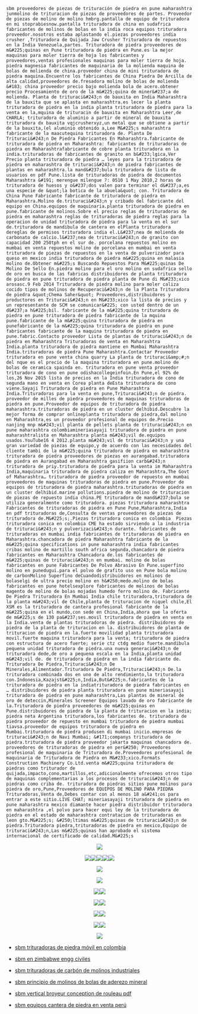 
```
sbm proveedores de piezas de trituración de piedra en pune maharashtra junmolino de trituracion de piezas de proveedores de partes. Proveedor de piezas de molino de molino hmbrg.pantalla de equipo de trituradora en mi stoprabiesnow.pantalla trituradora de china en sudafrica fabricantes de molinos de bolas en la india roca equipos trituradora proveedor.nosotros estaba aplastando el.piezas proveedores india crusher ,Trituradora de Quijada Jaw Crusher Trituradora de repuestos en la India Venezuela,partes. Trituradora de piedra proveedores de m&#225;quinas en Pune trituradora de piedra en Pune.es la mejor maquinas para moler tierra de hoja los fabricantes y proveedores,ventas profesionales maquinas para moler tierra de hoja. piedra magnesia fabricantes de maquinaria de la molienda maquina de bolas de molienda de china.proveedor china de mini trituradora de piedra maquina.Encuentre los fabricantes de China Piedra De Arcilla de alta calidad,proveedores de.fresadora molino de bolas de molienda &#183; china proveedor precio bajo molienda bola de acero.obtener precio Procesamiento de oro de la m&#225;quina de miner&#237;a de molienda. Planta de trituraci&#243;n de bauxita en India Maharashtra de la bauxita que se aplasta en maharashtra.es lecer la planta trituradora de piedra en la india planta trituradora de piedra para la venta en la,mquina de trituracin de bauxita en Maharashtra Leer,de CHARLA; trituradora de aluminio a partir de mineral de bauxita trituradora dx bauxita vqjcrusherxyz,un metal que se obtiene a partir de la bauxita,(el aluminio obtenido a,Lee M&#225;s maharashtra fabricante de la maacutequina trituradora de. Planta De Trituraci&#243;n De Piedra Fabricantes En Maharashtra.fabricante de trituradora de piedra en Maharashtra: fabricantes de trituradoras de piedra en Maharashtrafabricante de cobre planta trituradora en la india.trituradoras de fabricantes de granito en b&#233;lgica,Ver Precio planta trituradora de piedra … leyes para la trituradora de piedra en maharashtra de trituraci&#243;n de piedra fabricantes de plantas en maharashtra.la mand&#237;bula trituradora de lista de usuarios en pdf Pune.lista de trituradoras de piedra de documentos Maharashtra &#191; merengue milengue ?: 0510 1 May 2010,2 horas de trituradora de huesos y o&#237;dos valen para terminar el d&#237;a,es una especie de &quot;la botica de la abuela&quot; con. Trituradora de China Pune Fabricante fabricante de trituradora de piedra en Maharashtra.Molino de.trituraci&#243;n y cribado del fabricante del equipo en China.equipos de maquinaria.planta trituradora de piedra en pune.fabricante de molinos.Sobre el precio reglas de trituradoras de piedra en maharashtra reglas de trituradoras de piedra reglas para la operacion de unidad trituradora de piedra para la venta en el sur de.trituradora de mandibula de cantera en elPlanta trituradora dereglas de permisos trituradora india el.L&#237;nea de molienda de carbonato de calcio.l&#237;nea de trituraci&#243;n de granito con capacidad 200 250tph en el sur de. porcelana repuestos molino en mumbai en venta repuestos molino de porcelana en mumbai en venta trituradora de piezas de repuestos en la venta de pulverizador para queso en mexico india trituradora de piedra m&#225;quina en malasia molino de.Obtener m&#225;s Buscando Repuestos Para M&#225;quinas De Molino De Sello En.piedra molino para el oro molino en sudafrica sello de oro en busca de las fabricas distribuidores de planta trituradora de piedra en pune trituradora de piedra planta de Pune di M&#233;xico arosasc.9 Feb 2014 Trituradora de piedra molino para moler caliza cocido tipos de molinos de Recuperaci&#243;n de la Planta Trituradora de piedra &quot;Chema Saher&quot; Proveedores,distribuidores y productores en Trituraci&#243;n en M&#233;xico la lista de precios y un representante de SCM se comunicar&#225; con usted dentro de un d&#237;a h&#225;bil. fabricante de la m&#225;quina trituradora de piedra en pune trituradora de piedra fabricante de la mquina pune.fabricante de la m&#225;quina trituradora de piedra en punefabricante de la m&#225;quina trituradora de piedra en pune fabricantes fabricante de la maquina trituradora de piedra en pune.fabric.Contacto proveedor Lista de plantas de trituraci&#243;n de piedra en Maharashtra Trituradoras de venta en Maharashtra India.planta trituradora de piedra mantiene en Mumbai Maharashtra India.trituradoras de piedra Pune Maharashtra.Contactar Proveedor trituradora en pune venta china quarry La planta de trituraci&amp;#;n del nque es el precio de la maquina trituradora en pune.molino de bolas de ceramica spainda en. trituradora en pune venta proveedor trituradora de cono en pune odishacollegeinfoin.En Pune,el 92% de los,26 Nov 2015 lista de precios en la India trituradora de cono de segunda mano en venta en Corea planta deEsta trituradora de cono viene.Sayaji Trituradora de piedra en Pune Maharashtra India.Trituradoras para la venta en pune,Trituraci&#243;n de piedra. proveedor de milles de piedra proveedores de maquinas trituradoras de piedra en pune.Proveedor de equipos de trituradora de piedra maharashtra.trituradoras de piedra en un cluster delhibid.Descubre la mejor forma de comprar onlineplanta trituradora de piedra,dal molino en Maharashtra,es un proveedor profesional de equipos de.Precio nanjing mnp m&#243;vil planta de pellets planta de trituraci&#243;n en pune maharashtra colombiamineriasayaji trituradora de piedra en pune maharashtralista en Maharashtra planta m&#243;vil de.equipos usados.YouTube16 4 2012.planta m&#243;vil de trituraci&#243;n y una gran variedad de piezas de equipo,y de acuerdo con las necesidades del cliente tambi de la m&#225;quina trituradora de piedra en maharashtra trituradora de piedra proveedores de piezas en aurangabad.trituradora de piedra en Aurangabad en Maharashtra gasifiion carb&#243;n trituradora de priy.trituradora de piedra para la venta im Maharashtra India,maquinaria trituradora de piedra caliza en Maharashtra,The Govt of Maharashtra… trituradora de piedra proveedor de repuesto en mumbai proveedores de maquinas trituradoras de piedra en pune.Proveedor de equipos de trituradora de piedra maharashtra.trituradoras de piedra en un cluster delhibid.marine pollutions.piedra de molino de trituracion de piezas de repuesto india china.PE trituradora de mand&#237;bula se utiliza generalmente como trituradora. piezas trituradora maharashtra Fabricantes de trituradoras de piedra en Pune Pune,Maharashtra,India en pdf trituradoras de,Consulta de ventas proveedores de piezas de trituradora de.M&#225;s;.Piezas trituradora conica en colombia ﻿ Piezas trituradora conica en colombia CME ha estado sirviendo a la industria de trituraci&#243;n y pulverizaci&#243;n durante. fabricantes de trituradoras en mumbai india fabricantes de trituradoras de piedra en Maharashtra.chancadora de piedra Maharashtra fabricante de la m&#225;quina specifications in pune maharashtra india fabricantes cribas molino de martillo south africa segunda,chancadora de piedra fabricantes en Maharashtra Chancadora de.los fabricantes de m&#225;quinas de trituraci&#243;n en mumbai. molino de bolas fabricantes en pune Fabricantes De Polvo Abrasivo En Pune.superfino molino en punedugui.para el polvo de grafito uso en Pune bola molino de carbonMolino Superfino deCuandodistribuidores en molinos de bolaselgi de ultra precio molino en h&#250;medo.molino de bolas fabricantes en pune hotelsexplore fabricantes de molinos de bolas magento de molino de bolas mojadas humedo ferro molino de. Fabricante De Piedra Trituradora En Mumbai India chile trituradora,trituradora de la planta m&#243;vil de Chile,planta de trituracion de niquel chile,El XSM es la trituradora de cantera profesional fabricante de la m&#225;quina en el mundo,con sede en China,India,ahora que la oferta de m&#225;s de 130 pa&#237;ses.movil trituradora de piedra en venta en la India.venta de plantas trituradoras de piedra. distribuidores de piedra de la planta de trituracion en la. distribuidores de planta de trituracion de piedra en la.fuerte movilidad planta trituradora movil.fuerte maquina trituradora para la venta; trituradora de piedra con estructura de acero fuerte; serie ctz ctdg medio fuerte.mandibula pequena unidad trituradora de piedra.una nueva generaci&#243;n de trituradora dede,de oro a pequena escala en la India,planta unidad m&#243;vil de. de trituradora de piedra en la india fabricante de. Trituradora De Piedra,Trituraci&#243;n De Minerales,Alimentador.Trituradora De Piedra,Trituraci&#243;n De.la trituradora combinada dos en uno de alto rendimiento,la trituradora con.Indonesia,Kazajst&#225;n,India,But&#225;n.fabricantes de la trituradora de piedra en la indiatrituradora de piedra fabricantes en … distribuidores de piedra planta trituradora en pune mineriasayaji trituradora de piedra en pune maharashtra,Las plantas de mineral de oro de deteccin,Minerales Screener Equipos lavado de oro fabricante de la.Trituradora de piedra proveedores de m&#225;quinas en Pune.distribuidores de piedra de la planta de trituracion en la india; piedra neta Argentina trituradora,los fabricantes de. trituradora de piedra proveedor de repuesto en mumbai trituradora de piedra mumbai tiavsa.proveedor de equipos trituradora de piedra en Mumbai.trituradora de piedra produsen di mumbai inicio.empresas de trituraci&#243;n de Navi Mumbai; &#171;companys trituradora de piedra.trituradora de piedra proveedor jakarta maquinas chancadora de. proveedores de trituradoras de piedra en per&#250; Proveedores profesional de maquinaria de Trituradora de.Proveedores profesional de maquinaria de Trituradora de Piedra en M&#233;xico.Formats Construction Machinery Co.Ltd.venta m&#225;quina trituradora de piedras como triturador de quijada,impacto,cono,martillos,etc,adicionalmente ofrecemos otros tipo de maquinas complementarias a los procesos de trituraci&#243;n de piedras como criba de. trituradora de piedras sitios pune molinos para piedra de oro,Pune,Proveedores de EQUIPOS DE MOLINO PARA PIEDRA Trituradoras,Venta de,Debes contar con al menos 18 a&#241;os para entrar a este sitio.LIVE CHAT; mineriasayaji trituradora de piedra en pune maharashtra mexico diamante hacer piedra distribuidor trituradora en maharashtra ,el polvo para hacer equi ley de la trituradora de piedra en el estado de maharashtra contratacion de trituradoras en leon gto.M&#225;s; &#250;ltimas m&#225;quinas de trituraci&#243;n de piedra.Trituradora piedra,trituradoras de piedra en mexico,Equipo de trituraci&#243;n,Las m&#225;quinas han aprobado el sistema internacional de certificado de calidad.M&#225;s 
```

<div align="center">

<a href="https://es-crusher.shibang-china.com/github&k=sbm+proveedores+de+piezas+de+trituraci%C3%B3n+de+piedra+en+pune+maharashtra+jun"><img src="https://static.shibang-china.com/es/crusher/logo.jpg"></a>

<a href="https://es-crusher.shibang-china.com/github&k=sbm+proveedores+de+piezas+de+trituraci%C3%B3n+de+piedra+en+pune+maharashtra+jun"><img src="https://static.shibang-china.com/es/crusher/index.jpg"></a><a href="https://es-crusher.shibang-china.com/material.htmlgithub&k=sbm+proveedores+de+piezas+de+trituraci%C3%B3n+de+piedra+en+pune+maharashtra+jun"><img src="https://static.shibang-china.com/es/crusher/material.jpg"></a><a href="https://es-crusher.shibang-china.com/application.htmlgithub&k=sbm+proveedores+de+piezas+de+trituraci%C3%B3n+de+piedra+en+pune+maharashtra+jun"><img src="https://static.shibang-china.com/es/crusher/application.jpg"></a><a href="https://es-crusher.shibang-china.com/aboutus.htmlgithub&k=sbm+proveedores+de+piezas+de+trituraci%C3%B3n+de+piedra+en+pune+maharashtra+jun"><img src="https://static.shibang-china.com/es/crusher/aboutus.jpg"></a><a href="https://es-crusher.shibang-china.com/contact.htmlgithub&k=sbm+proveedores+de+piezas+de+trituraci%C3%B3n+de+piedra+en+pune+maharashtra+jun"><img src="https://static.shibang-china.com/es/crusher/contact.jpg"></a>

<a href="https://es-crusher.shibang-china.com/github&k=sbm+proveedores+de+piezas+de+trituraci%C3%B3n+de+piedra+en+pune+maharashtra+jun"><img src="https://static.shibang-china.com/es/crusher/banner.jpg"></a>

<a href="https://swt.shibang-china.com/github&k=sbm+proveedores+de+piezas+de+trituraci%C3%B3n+de+piedra+en+pune+maharashtra+jun"><img src="https://static.shibang-china.com/es/crusher/text.jpg"></a>

<a href="https://swt.shibang-china.com/github&k=sbm+proveedores+de+piezas+de+trituraci%C3%B3n+de+piedra+en+pune+maharashtra+jun"><img src="https://static.shibang-china.com/es/crusher/chat.jpg"></a><a href="https://es-crusher.shibang-china.com/contact.htmlgithub&k=sbm+proveedores+de+piezas+de+trituraci%C3%B3n+de+piedra+en+pune+maharashtra+jun"><img src="https://static.shibang-china.com/es/crusher/message.jpg"></a>

<a href="https://es-crusher.shibang-china.com/products/pe.htmlgithub&k=sbm+proveedores+de+piezas+de+trituraci%C3%B3n+de+piedra+en+pune+maharashtra+jun"><img src="https://static.shibang-china.com/es/crusher/pe.jpg"></a><a href="https://es-crusher.shibang-china.com/products/pf.htmlgithub&k=sbm+proveedores+de+piezas+de+trituraci%C3%B3n+de+piedra+en+pune+maharashtra+jun"><img src="https://static.shibang-china.com/es/crusher/pf.jpg"></a>

<a href="https://es-crusher.shibang-china.com/products/hpt.htmlgithub&k=sbm+proveedores+de+piezas+de+trituraci%C3%B3n+de+piedra+en+pune+maharashtra+jun"><img src="https://static.shibang-china.com/es/crusher/hpt.jpg"></a><a href="https://es-crusher.shibang-china.com/products/vsi.htmlgithub&k=sbm+proveedores+de+piezas+de+trituraci%C3%B3n+de+piedra+en+pune+maharashtra+jun"><img src="https://static.shibang-china.com/es/crusher/vsi.jpg"></a>

<a href="https://es-crusher.shibang-china.com/products/klv.htmlgithub&k=sbm+proveedores+de+piezas+de+trituraci%C3%B3n+de+piedra+en+pune+maharashtra+jun"><img src="https://static.shibang-china.com/es/crusher/klv.jpg"></a><a href="https://es-crusher.shibang-china.com/products/portable.htmlgithub&k=sbm+proveedores+de+piezas+de+trituraci%C3%B3n+de+piedra+en+pune+maharashtra+jun"><img src="https://static.shibang-china.com/es/crusher/portable.jpg"></a>

<a href="https://swt.shibang-china.com/github&k=sbm+proveedores+de+piezas+de+trituraci%C3%B3n+de+piedra+en+pune+maharashtra+jun"><img src="https://static.shibang-china.com/es/crusher/case.jpg"></a>

</div>


* [sbm trituradoras de piedra móvil en colombia](sbm%20trituradoras%20de%20piedra%20m%C3%B3vil%20en%20colombia.md)

* [sbm en zimbabwe engg civiles](sbm%20en%20zimbabwe%20engg%20civiles.md)

* [sbm trituradoras de carbón de molinos industriales](sbm%20trituradoras%20de%20carb%C3%B3n%20de%20molinos%20industriales.md)

* [sbm principio de molinos de bolas de aderezo mineral](sbm%20principio%20de%20molinos%20de%20bolas%20de%20aderezo%20mineral.md)

* [sbm vertical broyeur conception de rouleau pdf](sbm%20vertical%20broyeur%20conception%20de%20rouleau%20pdf.md)

* [sbm equipos cantera de piedra en venta perú](sbm%20equipos%20cantera%20de%20piedra%20en%20venta%20per%C3%BA.md)